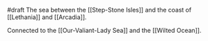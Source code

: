 #draft 
The sea between the [[Step-Stone Isles]] and the coast of [[Lethania]] and [[Arcadia]].

Connected to the [[Our-Valiant-Lady Sea]] and the [[Wilted Ocean]].